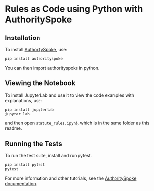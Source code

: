 # Rules as Code using Python with AuthoritySpoke

## Installation

To install [AuthoritySpoke](https://github.com/mscarey/AuthoritySpoke), use:

    pip install authorityspoke

You can then import authorityspoke in python.

## Viewing the Notebook

To install JupyterLab and use it to view the code examples with explanations, use:

    pip install jupyterlab
    jupyter lab

and then open `statute_rules.ipynb`, which is in the same folder as this readme.

## Running the Tests

To run the test suite, install and run pytest.

    pip install pytest
    pytest

For more information and other tutorials, see the [AuthoritySpoke documentation](https://authorityspoke.readthedocs.io/en/latest/).
